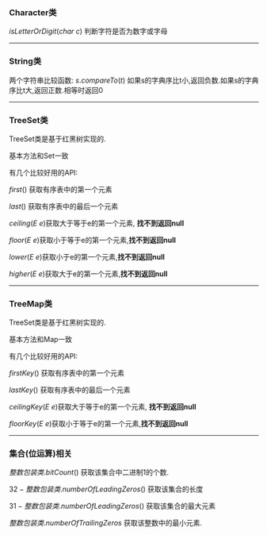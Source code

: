 ### Character类

$isLetterOrDigit(char \ c)$ 判断字符是否为数字或字母



*****

### String类

两个字符串比较函数: $s.compareTo(t)$ 如果s的字典序比t小,返回负数.如果s的字典序比t大,返回正数.相等时返回0



*****

### TreeSet类

TreeSet类是基于红黑树实现的.

基本方法和Set一致

有几个比较好用的API:

$first()$ 获取有序表中的第一个元素

$last()$ 获取有序表中的最后一个元素

$ceiling(E\ e)$获取大于等于e的第一个元素, **找不到返回null**

$floor(E\ e)$获取小于等于e的第一个元素,**找不到返回null**

$lower(E\ e)$获取小于e的第一个元素,**找不到返回null**

$higher(E\ e)$获取大于e的第一个元素,**找不到返回null**

*****

### TreeMap类

TreeSet类是基于红黑树实现的.

基本方法和Map一致

有几个比较好用的API:

$firstKey()$ 获取有序表中的第一个元素

$lastKey()$ 获取有序表中的最后一个元素

$ceilingKey(E\ e)$获取大于等于e的第一个元素, **找不到返回null**

$floorKey(E\ e)$获取小于等于e的第一个元素,**找不到返回null**

*****

### 集合(位运算)相关

$整数包装类.bitCount()$ 获取该集合中二进制1的个数.

$32 -整数包装类.numberOfLeadingZeros()$ 获取该集合的长度

$31 - 整数包装类.numberOfLeadingZeros()$ 获取该集合的最大元素

$整数包装类.numberOfTrailingZeros$ 获取该整数中的最小元素.

